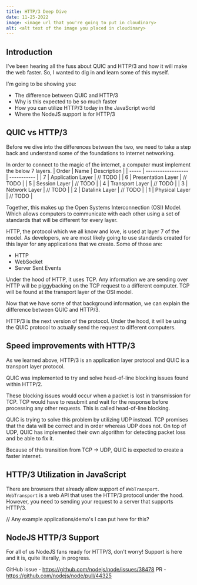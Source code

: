```yaml
---
title: HTTP/3 Deep Dive
date: 11-25-2022
image: <image url that you're going to put in cloudinary>
alt: <alt text of the image you placed in cloudinary>
---
```


## Introduction

I've been hearing all the fuss about QUIC and HTTP/3 and how it will make the web faster. So, I wanted to dig in and learn some of this myself.

I'm going to be showing you:

- The difference between QUIC and HTTP/3
- Why is this expected to be so much faster
- How you can utilize HTTP/3 today in the JavaScript world
- Where the NodeJS support is for HTTP/3

## QUIC vs HTTP/3

Before we dive into the differences between the two, we need to take a step back and understand some of the foundations to internet networking.

In order to connect to the magic of the internet, a computer must implement the below 7 layers.
| Order | Name | Description |
| ----- | ------------------ | ----------- |
| 7 | Application Layer | // TODO |
| 6 | Presentation Layer | // TODO |
| 5 | Session Layer | // TODO |
| 4 | Transport Layer | // TODO |
| 3 | Network Layer | // TODO |
| 2 | Datalink Layer | // TODO |
| 1 | Physical Layer | // TODO |

Together, this makes up the Open Systems Interconnection (OSI) Model. Which allows computers to communicate with each other using a set of standards that will be different for every layer.

HTTP, the protocol which we all know and love, is used at layer 7 of the model. As developers, we are most likely going to use standards created for this layer for any applications that we create. Some of those are:

- HTTP
- WebSocket
- Server Sent Events

Under the hood of HTTP, it uses TCP. Any information we are sending over HTTP will be piggybacking on the TCP request to a different computer. TCP will be found at the transport layer of the OSI model.

Now that we have some of that background information, we can explain the difference between QUIC and HTTP/3.

HTTP/3 is the next version of the protocol. Under the hood, it will be using the QUIC protocol to actually send the request to different computers.

## Speed improvements with HTTP/3

As we learned above, HTTP/3 is an application layer protocol and QUIC is a transport layer protocol.

QUIC was implemented to try and solve head-of-line blocking issues found within HTTP/2.

These blocking issues would occur when a packet is lost in transmission for TCP. TCP would have to resubmit and wait for the response before processing any other requests. This is called head-of-line blocking.

QUIC is trying to solve this problem by utilizing UDP instead. TCP promises that the data will be correct and in order whereas UDP does not. On top of UDP, QUIC has implemented their own algorithm for detecting packet loss and be able to fix it.

Because of this transition from TCP -> UDP, QUIC is expected to create a faster internet.

## HTTP/3 Utilization in JavaScript

There are browsers that already allow support of `WebTransport`. `WebTransport` is a web API that uses the HTTP/3 protocol under the hood. However, you need to sending your request to a server that supports HTTP/3.

// Any example applications/demo's I can put here for this?

## NodeJS HTTP/3 Support

For all of us NodeJS fans ready for HTTP/3, don't worry! Support is here and it is, quite literally, in progress.

GitHub issue - https://github.com/nodejs/node/issues/38478
PR - https://github.com/nodejs/node/pull/44325
